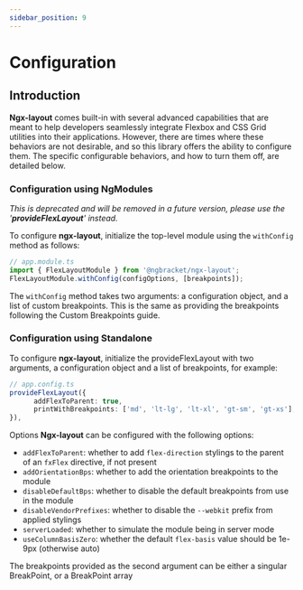 ```yaml
---
sidebar_position: 9
---
```


# Configuration

## Introduction

**Ngx-layout** comes built-in with several advanced capabilities that are meant to help developers seamlessly integrate Flexbox and CSS Grid utilities into their applications. However, there are times where these behaviors are not desirable, and so this library offers the ability to configure them. The specific configurable behaviors, and how to turn them off, are detailed below.

### Configuration using NgModules

_This is deprecated and will be removed in a future version, please use the '**provideFlexLayout**' instead._

To configure **ngx-layout**, initialize the top-level module using the `withConfig` method as follows:

```typescript
// app.module.ts
import { FlexLayoutModule } from '@ngbracket/ngx-layout';
FlexLayoutModule.withConfig(configOptions, [breakpoints]);
```

The `withConfig` method takes two arguments: a configuration object, and a list of custom breakpoints. This is the same as providing the breakpoints following the Custom Breakpoints guide.

### Configuration using Standalone

To configure **ngx-layout**, initialize the provideFlexLayout with two arguments, a configuration object and a list of breakpoints, for example:

```typescript
// app.config.ts
provideFlexLayout({
      addFlexToParent: true,
      printWithBreakpoints: ['md', 'lt-lg', 'lt-xl', 'gt-sm', 'gt-xs'],
}),
```

Options
**Ngx-layout** can be configured with the following options:

- `addFlexToParent`: whether to add `flex-direction` stylings to the parent of an `fxFlex` directive, if not present
- `addOrientationBps`: whether to add the orientation breakpoints to the module
- `disableDefaultBps`: whether to disable the default breakpoints from use in the module
- `disableVendorPrefixes`: whether to disable the `--webkit` prefix from applied stylings
- `serverLoaded`: whether to simulate the module being in server mode
- `useColumnBasisZero`: whether the default `flex-basis` value should be 1e-9px (otherwise auto)

The breakpoints provided as the second argument can be either a singular BreakPoint, or a BreakPoint array
